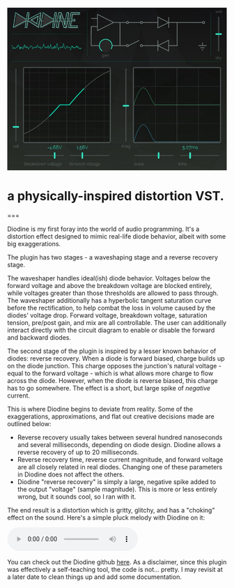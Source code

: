 ![diodine_preview](diodine_preview.jpg "diodine_preview")

# a physically-inspired distortion VST.

===

Diodine is my first foray into the world of audio programming. It's a distortion effect designed to mimic real-life diode behavior, albeit with some big exaggerations.

The plugin has two stages - a waveshaping stage and a reverse recovery stage.

The waveshaper handles ideal(ish) diode behavior. Voltages below the forward voltage and above the breakdown voltage are blocked entirely, while voltages greater than those thresholds are allowed to pass through. The waveshaper additionally has a hyperbolic tangent saturation curve before the rectification, to help combat the loss in volume caused by the diodes' voltage drop. Forward voltage, breakdown voltage, saturation tension, pre/post gain, and mix are all controllable. The user can additionally interact directly with the circuit diagram to enable or disable the forward and backward diodes.

The second stage of the plugin is inspired by a lesser known behavior of diodes: reverse recovery. When a diode is forward biased, charge builds up on the diode junction. This charge opposes the junction's natural voltage - equal to the forward voltage - which is what allows more charge to flow across the diode. However, when the diode is reverse biased, this charge has to go somewhere. The effect is a short, but large spike of _negative_ current.

This is where Diodine begins to deviate from reality. Some of the exaggerations, approximations, and flat out creative decisions made are outlined below:
- Reverse recovery usually takes between several hundred nanoseconds and several milliseconds, depending on diode design. Diodine allows a reverse recovery of up to 20 milliseconds.
- Reverse recovery time, reverse current magnitude, and forward voltage are all closely related in real diodes. Changing one of these parameters in Diodine does not affect the others.
- Diodine "reverse recovery" is simply a large, negative spike added to the output "voltage" (sample magnitude). This is more or less entirely wrong, but it sounds cool, so I ran with it.

The end result is a distortion which is gritty, glitchy, and has a "choking" effect on the sound. Here's a simple pluck melody with Diodine on it:

<audio controls src="/projects/diodine/diodine_arp.wav"></audio>

You can check out the Diodine github [here](http://github.com/pwmagro/diodine). As a disclaimer, since this plugin was effectively a self-teaching tool, the code is not... pretty. I may revisit at a later date to clean things up and add some documentation.